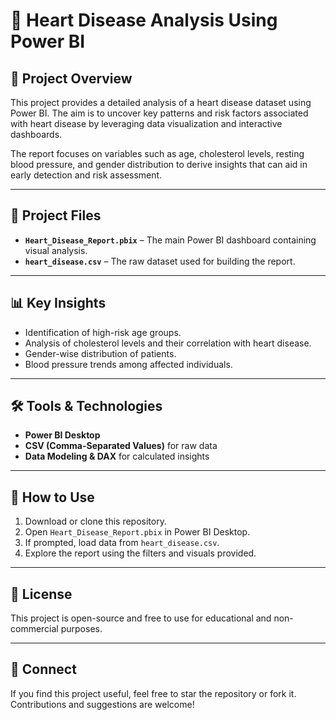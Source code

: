 # 💓 Heart Disease Analysis Using Power BI

## 📌 Project Overview

This project provides a detailed analysis of a heart disease dataset using Power BI. The aim is to uncover key patterns and risk factors associated with heart disease by leveraging data visualization and interactive dashboards.

The report focuses on variables such as age, cholesterol levels, resting blood pressure, and gender distribution to derive insights that can aid in early detection and risk assessment.

---

## 📂 Project Files

- **`Heart_Disease_Report.pbix`** – The main Power BI dashboard containing visual analysis.
- **`heart_disease.csv`** – The raw dataset used for building the report.

---

## 📊 Key Insights

- Identification of high-risk age groups.
- Analysis of cholesterol levels and their correlation with heart disease.
- Gender-wise distribution of patients.
- Blood pressure trends among affected individuals.

---

## 🛠️ Tools & Technologies

- **Power BI Desktop**
- **CSV (Comma-Separated Values)** for raw data
- **Data Modeling & DAX** for calculated insights

---

## 🚀 How to Use

1. Download or clone this repository.
2. Open `Heart_Disease_Report.pbix` in Power BI Desktop.
3. If prompted, load data from `heart_disease.csv`.
4. Explore the report using the filters and visuals provided.

---

## 📃 License

This project is open-source and free to use for educational and non-commercial purposes.

---

## 🤝 Connect

If you find this project useful, feel free to star the repository or fork it. Contributions and suggestions are welcome!
